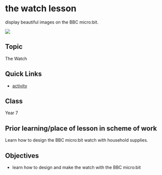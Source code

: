 # the watch lesson

display beautiful images on the BBC micro:bit.

![](/static/mb/lessons/the-watch-0.png)

## Topic

The Watch

## Quick Links

* [activity](/lessons/the-watch/activity)

## Class

Year 7

## Prior learning/place of lesson in scheme of work

Learn how to design the BBC micro:bit watch with household supplies.

## Objectives

* learn how to design and make the watch with the BBC micro:bit

